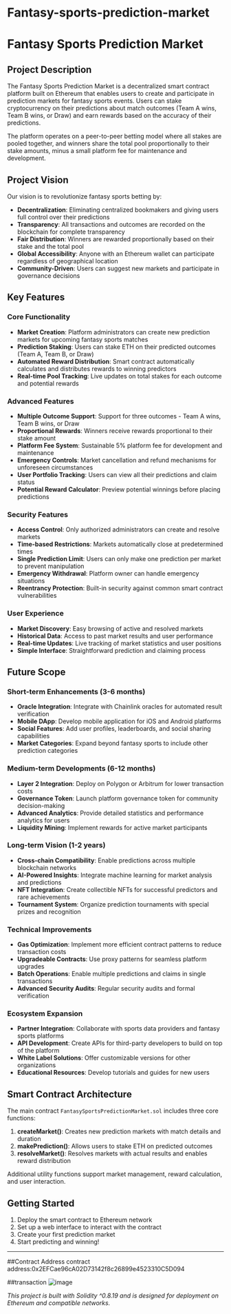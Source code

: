 # Fantasy-sports-prediction-market
# Fantasy Sports Prediction Market

## Project Description

The Fantasy Sports Prediction Market is a decentralized smart contract platform built on Ethereum that enables users to create and participate in prediction markets for fantasy sports events. Users can stake cryptocurrency on their predictions about match outcomes (Team A wins, Team B wins, or Draw) and earn rewards based on the accuracy of their predictions.

The platform operates on a peer-to-peer betting model where all stakes are pooled together, and winners share the total pool proportionally to their stake amounts, minus a small platform fee for maintenance and development.

## Project Vision

Our vision is to revolutionize fantasy sports betting by:

- **Decentralization**: Eliminating centralized bookmakers and giving users full control over their predictions
- **Transparency**: All transactions and outcomes are recorded on the blockchain for complete transparency
- **Fair Distribution**: Winners are rewarded proportionally based on their stake and the total pool
- **Global Accessibility**: Anyone with an Ethereum wallet can participate regardless of geographical location
- **Community-Driven**: Users can suggest new markets and participate in governance decisions

## Key Features

### Core Functionality
- **Market Creation**: Platform administrators can create new prediction markets for upcoming fantasy sports matches
- **Prediction Staking**: Users can stake ETH on their predicted outcomes (Team A, Team B, or Draw)
- **Automated Reward Distribution**: Smart contract automatically calculates and distributes rewards to winning predictors
- **Real-time Pool Tracking**: Live updates on total stakes for each outcome and potential rewards

### Advanced Features
- **Multiple Outcome Support**: Support for three outcomes - Team A wins, Team B wins, or Draw
- **Proportional Rewards**: Winners receive rewards proportional to their stake amount
- **Platform Fee System**: Sustainable 5% platform fee for development and maintenance
- **Emergency Controls**: Market cancellation and refund mechanisms for unforeseen circumstances
- **User Portfolio Tracking**: Users can view all their predictions and claim status
- **Potential Reward Calculator**: Preview potential winnings before placing predictions

### Security Features
- **Access Control**: Only authorized administrators can create and resolve markets
- **Time-based Restrictions**: Markets automatically close at predetermined times
- **Single Prediction Limit**: Users can only make one prediction per market to prevent manipulation
- **Emergency Withdrawal**: Platform owner can handle emergency situations
- **Reentrancy Protection**: Built-in security against common smart contract vulnerabilities

### User Experience
- **Market Discovery**: Easy browsing of active and resolved markets
- **Historical Data**: Access to past market results and user performance
- **Real-time Updates**: Live tracking of market statistics and user positions
- **Simple Interface**: Straightforward prediction and claiming process

## Future Scope

### Short-term Enhancements (3-6 months)
- **Oracle Integration**: Integrate with Chainlink oracles for automated result verification
- **Mobile DApp**: Develop mobile application for iOS and Android platforms
- **Social Features**: Add user profiles, leaderboards, and social sharing capabilities
- **Market Categories**: Expand beyond fantasy sports to include other prediction categories

### Medium-term Developments (6-12 months)
- **Layer 2 Integration**: Deploy on Polygon or Arbitrum for lower transaction costs
- **Governance Token**: Launch platform governance token for community decision-making
- **Advanced Analytics**: Provide detailed statistics and performance analytics for users
- **Liquidity Mining**: Implement rewards for active market participants

### Long-term Vision (1-2 years)
- **Cross-chain Compatibility**: Enable predictions across multiple blockchain networks
- **AI-Powered Insights**: Integrate machine learning for market analysis and predictions
- **NFT Integration**: Create collectible NFTs for successful predictors and rare achievements
- **Tournament System**: Organize prediction tournaments with special prizes and recognition

### Technical Improvements
- **Gas Optimization**: Implement more efficient contract patterns to reduce transaction costs
- **Upgradeable Contracts**: Use proxy patterns for seamless platform upgrades
- **Batch Operations**: Enable multiple predictions and claims in single transactions
- **Advanced Security Audits**: Regular security audits and formal verification

### Ecosystem Expansion
- **Partner Integration**: Collaborate with sports data providers and fantasy sports platforms
- **API Development**: Create APIs for third-party developers to build on top of the platform
- **White Label Solutions**: Offer customizable versions for other organizations
- **Educational Resources**: Develop tutorials and guides for new users

## Smart Contract Architecture

The main contract `FantasySportsPredictionMarket.sol` includes three core functions:

1. **createMarket()**: Creates new prediction markets with match details and duration
2. **makePrediction()**: Allows users to stake ETH on predicted outcomes
3. **resolveMarket()**: Resolves markets with actual results and enables reward distribution

Additional utility functions support market management, reward calculation, and user interaction.

## Getting Started

1. Deploy the smart contract to Ethereum network
2. Set up a web interface to interact with the contract
3. Create your first prediction market
4. Start predicting and winning!

---
##Contract Address contract address:0x2EFCae96cA02D73142f8c26899e4523310C5D094

##transaction 
![image](https://github.com/user-attachments/assets/f065bd5b-906e-4d90-9be1-3b3cf2ef5227)

*This project is built with Solidity ^0.8.19 and is designed for deployment on Ethereum and compatible networks.*

